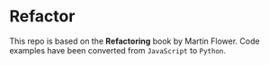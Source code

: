 # Refactor 

This repo is based on the **Refactoring** book by Martin Flower. Code examples have been converted from `JavaScript` to `Python`. 

